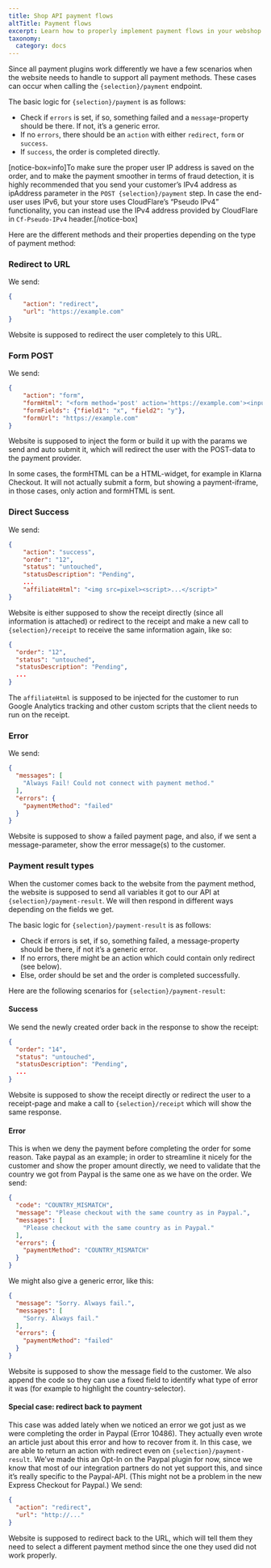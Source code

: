 ```yaml
---
title: Shop API payment flows
altTitle: Payment flows
excerpt: Learn how to properly implement payment flows in your webshop.
taxonomy:
  category: docs
---
```


Since all payment plugins work differently we have a few scenarios when the website needs to handle to support all payment methods. These cases can occur when calling the `{selection}/payment` endpoint.

The basic logic for `{selection}/payment` is as follows:
* Check if `errors` is set, if so, something failed and a `message`-property should be there. If not, it’s a generic error.
* If no `errors`, there should be an `action` with either `redirect`, `form` or `success`.
* If `success`, the order is completed directly.

[notice-box=info]To make sure the proper user IP address is saved on the order, and to make the payment smoother in terms of fraud detection, it is highly recommended that you send your customer’s IPv4 address as ipAddress parameter in the `POST {selection}/payment` step. In case the end-user uses IPv6, but your store uses CloudFlare’s “Pseudo IPv4” functionality, you can instead use the IPv4 address provided by CloudFlare in `Cf-Pseudo-IPv4` header.[/notice-box]

Here are the different methods and their properties depending on the type of payment method:

### Redirect to URL

We send:

```json
{
    "action": "redirect",
    "url": "https://example.com"
}
```

Website is supposed to redirect the user completely to this URL.

### Form POST

We send:
```json
{
    "action": "form",
    "formHtml": "<form method='post' action='https://example.com'><input type='hidden' name='field1' value='x' /></form><script>(autosubmit-code)</script>",
    "formFields": {"field1": "x", "field2": "y"},
    "formUrl": "https://example.com"
}
```

Website is supposed to inject the form or build it up with the params we send and auto submit it, which will redirect the user with the POST-data to the payment provider.

In some cases, the formHTML can be a HTML-widget, for example in Klarna Checkout. It will not actually submit a form, but showing a payment-iframe, in those cases, only action and formHTML is sent.

### Direct Success

We send:

```json
{
    "action": "success",
    "order": "12",
    "status": "untouched",
    "statusDescription": "Pending",
    ...
    "affiliateHtml": "<img src=pixel><script>...</script>"
}
```

Website is either supposed to show the receipt directly (since all information is attached) or redirect to the receipt and make a new call to `{selection}/receipt` to receive the same information again, like so:

```json
{
  "order": "12",
  "status": "untouched",
  "statusDescription": "Pending",
  ...
}
```

The `affiliateHtml` is supposed to be injected for the customer to run Google Analytics tracking and other custom scripts that the client needs to run on the receipt.

### Error

We send:

```json
{
  "messages": [
    "Always Fail! Could not connect with payment method."
  ],
  "errors": {
    "paymentMethod": "failed"
  }
}
```

Website is supposed to show a failed payment page, and also, if we sent a message-parameter, show the error message(s) to the customer.

### Payment result types

When the customer comes back to the website from the payment method, the website is supposed to send all variables it got to our API at `{selection}/payment-result`. We will then respond in different ways depending on the fields we get.

The basic logic for `{selection}/payment-result` is as follows:

* Check if errors is set, if so, something failed, a message-property should be there, if not it’s a generic error.
* If no errors, there might be an action which could contain only redirect (see below).
* Else, order should be set and the order is completed successfully.

Here are the following scenarios for `{selection}/payment-result`:

#### Success

We send the newly created order back in the response to show the receipt:

```json
{
  "order": "14",
  "status": "untouched",
  "statusDescription": "Pending",
  ...
}
```

Website is supposed to show the receipt directly or redirect the user to a receipt-page and make a call to `{selection}/receipt` which will show the same response.

#### Error

This is when we deny the payment before completing the order for some reason. Take paypal as an example; in order to streamline it nicely for the customer and show the proper amount directly, we need to validate that the country we got from Paypal is the same one as we have on the order. We send:

```json
{
  "code": "COUNTRY_MISMATCH",
  "message": "Please checkout with the same country as in Paypal.",
  "messages": [
    "Please checkout with the same country as in Paypal."
  ],
  "errors": {
    "paymentMethod": "COUNTRY_MISMATCH"
  }
}
```

We might also give a generic error, like this:

```json
{
  "message": "Sorry. Always fail.",
  "messages": [
    "Sorry. Always fail."
  ],
  "errors": {
    "paymentMethod": "failed"
  }
}
```

Website is supposed to show the message field to the customer. We also append the code so they can use a fixed field to identify what type of error it was (for example to highlight the country-selector).

#### Special case: redirect back to payment

This case was added lately when we noticed an error we got just as we were completing the order in Paypal (Error 10486). They actually even wrote an article just about this error and how to recover from it. In this case, we are able to return an action with redirect even on `{selection}/payment-result`. We’ve made this an Opt-In on the Paypal plugin for now, since we know that most of our integration partners do not yet support this, and since it’s really specific to the Paypal-API. (This might not be a problem in the new Express Checkout for Paypal.) We send:

```json
{
  "action": "redirect",
  "url": "http://..."
}
```

Website is supposed to redirect back to the URL, which will tell them they need to select a different payment method since the one they used did not work properly.
